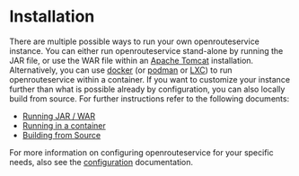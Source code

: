 # Installation

There are multiple possible ways to run your own openrouteservice instance. You can either run openrouteservice stand-alone by running the JAR file, or use the WAR file within an [Apache Tomcat](https://tomcat.apache.org/) installation. Alternatively, you can use [docker](https://www.docker.com/) (or [podman](https://podman.io/) or [LXC](https://linuxcontainers.org/)) to run openrouteservice within a container. If you want to customize your instance further than what is possible already by configuration, you can also locally build from source. For further instructions refer to the following documents:

* [Running JAR / WAR](running-jar-war)
* [Running in a container](running-in-container)
* [Building from Source](building-from-source)

For more information on configuring openrouteservice for your specific needs, also see the [configuration](configuration/) documentation.